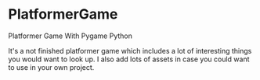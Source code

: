 # PlatformerGame
Platformer Game With Pygame Python

It's a not finished platformer game which includes a lot of interesting things you would want to look up. I also add lots of assets in case you could want to use in your own project.
